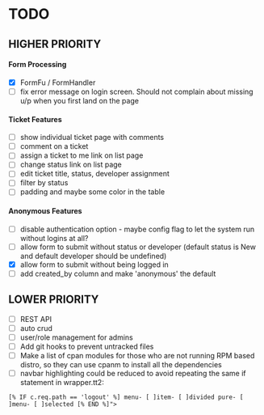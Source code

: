 # TODO

## HIGHER PRIORITY
#### Form Processing
- [x] FormFu / FormHandler
- [ ] fix error message on login screen. Should not complain about missing u/p when you first land on the page
#### Ticket Features
- [ ] show individual ticket page with comments
- [ ] comment on a ticket
- [ ] assign a ticket to me link on list page
- [ ] change status link on list page
- [ ] edit ticket title, status, developer assignment
- [ ] filter by status
- [ ] padding and maybe some color in the table
#### Anonymous Features
- [ ] disable authentication option - maybe config flag to let the system run without logins at all?
- [ ] allow form to submit without status or developer (default status is New and default developer should be undefined)
- [x] allow form to submit without being logged in
- [ ] add created_by column and make 'anonymous' the default

## LOWER PRIORITY
- [ ] REST API
- [ ] auto crud
- [ ] user/role management for admins
- [ ] Add git hooks to prevent untracked files
- [ ] Make a list of cpan modules for those who are not running RPM based distro, so they can use cpanm to install all the dependencies
- [ ] navbar highlighting could be reduced to avoid repeating the same if statement in wrapper.tt2:
```
[% IF c.req.path == 'logout' %] menu- [ ]item- [ ]divided pure- [ ]menu- [ ]selected [% END %]">
```
